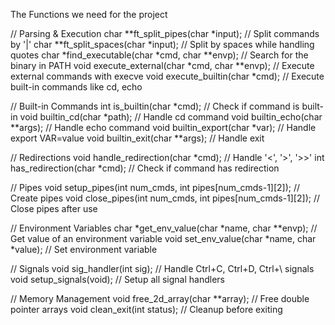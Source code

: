 The Functions we need for the project 

// Parsing & Execution
char	**ft_split_pipes(char *input);         // Split commands by '|'
char	**ft_split_spaces(char *input);        // Split by spaces while handling quotes
char	*find_executable(char *cmd, char **envp);  // Search for the binary in PATH
void	execute_external(char *cmd, char **envp);  // Execute external commands with execve
void	execute_builtin(char *cmd);           // Execute built-in commands like cd, echo

// Built-in Commands
int	is_builtin(char *cmd);                  // Check if command is built-in
void	builtin_cd(char *path);               // Handle cd command
void	builtin_echo(char **args);            // Handle echo command
void	builtin_export(char *var);            // Handle export VAR=value
void	builtin_exit(char **args);            // Handle exit

// Redirections
void	handle_redirection(char *cmd);        // Handle '<', '>', '>>'
int	has_redirection(char *cmd);            // Check if command has redirection

// Pipes
void	setup_pipes(int num_cmds, int pipes[num_cmds-1][2]);  // Create pipes
void	close_pipes(int num_cmds, int pipes[num_cmds-1][2]); // Close pipes after use

// Environment Variables
char	*get_env_value(char *name, char **envp); // Get value of an environment variable
void	set_env_value(char *name, char *value); // Set environment variable

// Signals
void	sig_handler(int sig);                 // Handle Ctrl+C, Ctrl+D, Ctrl+\ signals
void	setup_signals(void);                  // Setup all signal handlers

// Memory Management
void	free_2d_array(char **array);          // Free double pointer arrays
void	clean_exit(int status);               // Cleanup before exiting

